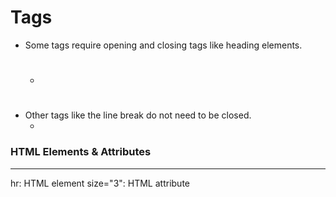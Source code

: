 # Tags
- Some tags require opening and closing tags like heading elements.
  - <h1> </h1>
- Other tags like the line break do not need to be closed. 
  - <br>
  
  
### HTML Elements & Attributes
<hr size="3">

hr: HTML element
size="3": HTML attribute
